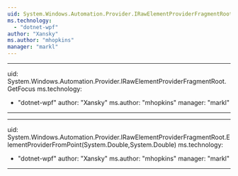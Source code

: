 ```yaml
---
uid: System.Windows.Automation.Provider.IRawElementProviderFragmentRoot
ms.technology: 
  - "dotnet-wpf"
author: "Xansky"
ms.author: "mhopkins"
manager: "markl"
---
```


---
uid: System.Windows.Automation.Provider.IRawElementProviderFragmentRoot.GetFocus
ms.technology: 
  - "dotnet-wpf"
author: "Xansky"
ms.author: "mhopkins"
manager: "markl"
---

---
uid: System.Windows.Automation.Provider.IRawElementProviderFragmentRoot.ElementProviderFromPoint(System.Double,System.Double)
ms.technology: 
  - "dotnet-wpf"
author: "Xansky"
ms.author: "mhopkins"
manager: "markl"
---
